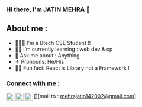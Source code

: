 ### Hi there, I'm JATIN MEHRA 👋 

## About me :

- 👨🏻‍🎓 I'm a Btech CSE Student !! 
- 🐱‍💻 I’m currently learning : web dev & cp
- 💬 Ask me about : Anything
- ⚜ Pronouns: He/His
- 🐱‍🚀 Fun fact: React is Library not a Framework !


### Connect with me :

[<img align="left" alt="JATIN | LinkedIn" width="22px" src="https://www.linkedin.com/favicon.ico"/>][linkedin]
[<img align="left" alt="JATIN | Instagram" width="22px" src="https://www.instagram.com/favicon.ico" />][instagram]
[<img align="left" alt="JATIN | Gmail" width="22px" src="https://ssl.gstatic.com/ui/v1/icons/mail/rfr/gmail.ico"/>][mail to : mehrajatin142002@gmail.com]




[instagram]: https://www.instagram.com/jatin6911
[linkedin]: https://www.linkedin.com/in/jatin-mehra-9a5392211

<!-- ![gif](https://media.giphy.com/media/KX81UwrGWMbGH0WvWR/giphy.gif) -->
<!-- <img align="right" width=420px alt="GIF" src="https://media.giphy.com/media/3ohhwNqFMnb7wZgNnq/giphy.gif"  height="250"/> -->

